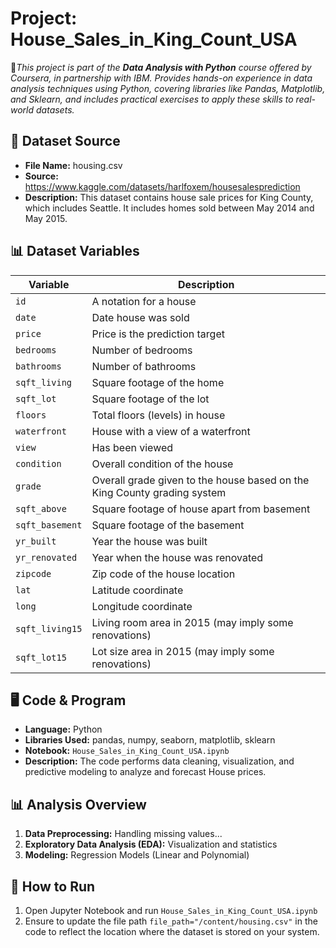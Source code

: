 # Project: House_Sales_in_King_Count_USA

🚀*This project is part of the **Data Analysis with Python** course offered by Coursera, in partnership with IBM. 
Provides hands-on experience in data analysis techniques using Python, covering libraries like Pandas, Matplotlib, and Sklearn, and includes practical exercises to apply these skills to real-world datasets.*

## 📁 Dataset Source  
- **File Name:** housing.csv  
- **Source:** https://www.kaggle.com/datasets/harlfoxem/housesalesprediction
- **Description:** This dataset contains house sale prices for King County, which includes Seattle. It includes homes sold between May 2014 and May 2015.   

## 📊 Dataset Variables  

| **Variable**      | **Description**  |
|------------------|----------------|
| `id`            | A notation for a house  |
| `date`          | Date house was sold  |
| `price`         | Price is the prediction target  |
| `bedrooms`      | Number of bedrooms  |
| `bathrooms`     | Number of bathrooms  |
| `sqft_living`   | Square footage of the home  |
| `sqft_lot`      | Square footage of the lot  |
| `floors`        | Total floors (levels) in house  |
| `waterfront`    | House with a view of a waterfront  |
| `view`          | Has been viewed  |
| `condition`     | Overall condition of the house  |
| `grade`         | Overall grade given to the house based on the King County grading system  |
| `sqft_above`    | Square footage of house apart from basement  |
| `sqft_basement` | Square footage of the basement  |
| `yr_built`      | Year the house was built  |
| `yr_renovated`  | Year when the house was renovated  |
| `zipcode`       | Zip code of the house location  |
| `lat`          | Latitude coordinate  |
| `long`         | Longitude coordinate  |
| `sqft_living15` | Living room area in 2015 (may imply some renovations)  |
| `sqft_lot15`    | Lot size area in 2015 (may imply some renovations)  |



## 🖥️ Code & Program  
- **Language:** Python  
- **Libraries Used:** pandas, numpy, seaborn, matplotlib, sklearn  
- **Notebook:** `House_Sales_in_King_Count_USA.ipynb`  
- **Description:** The code performs data cleaning, visualization, and predictive modeling to analyze and forecast House prices.  

## 📊 Analysis Overview  
1. **Data Preprocessing:** Handling missing values... 
2. **Exploratory Data Analysis (EDA):** Visualization and statistics  
3. **Modeling:** Regression Models (Linear and Polynomial) 

## 🚀 How to Run  
1. Open Jupyter Notebook and run `House_Sales_in_King_Count_USA.ipynb`
2. Ensure to update the file path `file_path="/content/housing.csv"` in the code to reflect the location where the dataset is stored on your system.

